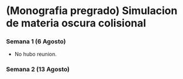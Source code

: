 # (Monografia pregrado) Simulacion de materia oscura colisional

### Semana 1 (6 Agosto)

* No hubo reunion.

### Semana 2 (13 Agosto)
